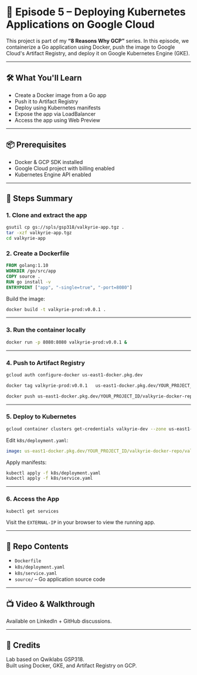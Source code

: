 # 🚀 Episode 5 – Deploying Kubernetes Applications on Google Cloud

This project is part of my **“8 Reasons Why GCP”** series. In this episode, we containerize a Go application using Docker, push the image to Google Cloud's Artifact Registry, and deploy it on Google Kubernetes Engine (GKE).

---

## 🛠️ What You'll Learn

- Create a Docker image from a Go app
- Push it to Artifact Registry
- Deploy using Kubernetes manifests
- Expose the app via LoadBalancer
- Access the app using Web Preview

---

## 📦 Prerequisites

- Docker & GCP SDK installed
- Google Cloud project with billing enabled
- Kubernetes Engine API enabled

---

## 🚧 Steps Summary

### 1. Clone and extract the app

```bash
gsutil cp gs://spls/gsp318/valkyrie-app.tgz .
tar -xzf valkyrie-app.tgz
cd valkyrie-app
```

### 2. Create a Dockerfile

```Dockerfile
FROM golang:1.10
WORKDIR /go/src/app
COPY source .
RUN go install -v
ENTRYPOINT ["app", "-single=true", "-port=8080"]
```

Build the image:
```bash
docker build -t valkyrie-prod:v0.0.1 .
```

---

### 3. Run the container locally

```bash
docker run -p 8080:8080 valkyrie-prod:v0.0.1 &
```

---

### 4. Push to Artifact Registry

```bash
gcloud auth configure-docker us-east1-docker.pkg.dev

docker tag valkyrie-prod:v0.0.1   us-east1-docker.pkg.dev/YOUR_PROJECT_ID/valkyrie-docker-repo/valkyrie-prod:v0.0.1

docker push us-east1-docker.pkg.dev/YOUR_PROJECT_ID/valkyrie-docker-repo/valkyrie-prod:v0.0.1
```

---

### 5. Deploy to Kubernetes

```bash
gcloud container clusters get-credentials valkyrie-dev --zone us-east1-c
```

Edit `k8s/deployment.yaml`:
```yaml
image: us-east1-docker.pkg.dev/YOUR_PROJECT_ID/valkyrie-docker-repo/valkyrie-prod:v0.0.1
```

Apply manifests:

```bash
kubectl apply -f k8s/deployment.yaml
kubectl apply -f k8s/service.yaml
```

---

### 6. Access the App

```bash
kubectl get services
```

Visit the `EXTERNAL-IP` in your browser to view the running app.

---

## 📁 Repo Contents

- `Dockerfile`
- `k8s/deployment.yaml`
- `k8s/service.yaml`
- `source/` – Go application source code

---

## 📺 Video & Walkthrough

Available on LinkedIn + GitHub discussions.

---

## 🙌 Credits

Lab based on Qwiklabs GSP318.  
Built using Docker, GKE, and Artifact Registry on GCP.
